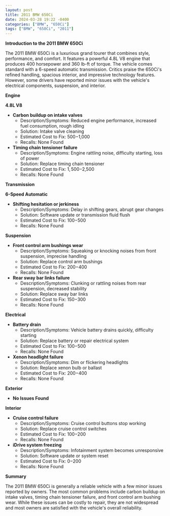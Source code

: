 ```yaml
---
layout: post
title: 2011 BMW 650Ci
date: 2024-03-28 19:22 -0400
categories: ["BMW", "650Ci"]
tags: ["BMW", "650Ci", "2011"]
---
```

**Introduction to the 2011 BMW 650Ci**

The 2011 BMW 650Ci is a luxurious grand tourer that combines style, performance, and comfort. It features a powerful 4.8L V8 engine that produces 400 horsepower and 360 lb-ft of torque. The vehicle comes standard with a 6-speed automatic transmission. Critics praise the 650Ci's refined handling, spacious interior, and impressive technology features. However, some drivers have reported minor issues with the vehicle's electrical components, suspension, and interior.

**Engine**

**4.8L V8**

* **Carbon buildup on intake valves**
    * Description/Symptoms: Reduced engine performance, increased fuel consumption, rough idling
    * Solution: Intake valve cleaning
    * Estimated Cost to Fix: $500-$1,000
    * Recalls: None Found
* **Timing chain tensioner failure**
    * Description/Symptoms: Engine rattling noise, difficulty starting, loss of power
    * Solution: Replace timing chain tensioner
    * Estimated Cost to Fix: $1,500-$2,500
    * Recalls: None Found

**Transmission**

**6-Speed Automatic**

* **Shifting hesitation or jerkiness**
    * Description/Symptoms: Delay in shifting gears, abrupt gear changes
    * Solution: Software update or transmission fluid flush
    * Estimated Cost to Fix: $100-$500
    * Recalls: None Found

**Suspension**

* **Front control arm bushings wear**
    * Description/Symptoms: Squeaking or knocking noises from front suspension, imprecise handling
    * Solution: Replace control arm bushings
    * Estimated Cost to Fix: $200-$400
    * Recalls: None Found
* **Rear sway bar links failure**
    * Description/Symptoms: Clunking or rattling noises from rear suspension, decreased stability
    * Solution: Replace sway bar links
    * Estimated Cost to Fix: $150-$300
    * Recalls: None Found

**Electrical**

* **Battery drain**
    * Description/Symptoms: Vehicle battery drains quickly, difficulty starting
    * Solution: Replace battery or repair electrical system
    * Estimated Cost to Fix: $100-$500
    * Recalls: None Found
* **Xenon headlight failure**
    * Description/Symptoms: Dim or flickering headlights
    * Solution: Replace xenon bulb or ballast
    * Estimated Cost to Fix: $200-$400
    * Recalls: None Found

**Exterior**

* **No Issues Found**

**Interior**

* **Cruise control failure**
    * Description/Symptoms: Cruise control buttons stop working
    * Solution: Replace cruise control switches
    * Estimated Cost to Fix: $100-$200
    * Recalls: None Found
* **iDrive system freezing**
    * Description/Symptoms: Infotainment system becomes unresponsive
    * Solution: Software update or system reset
    * Estimated Cost to Fix: $0-$200
    * Recalls: None Found

**Summary**

The 2011 BMW 650Ci is generally a reliable vehicle with a few minor issues reported by owners. The most common problems include carbon buildup on intake valves, timing chain tensioner failure, and front control arm bushing wear. While these issues can be costly to repair, they are not widespread and most owners are satisfied with the vehicle's overall reliability.
